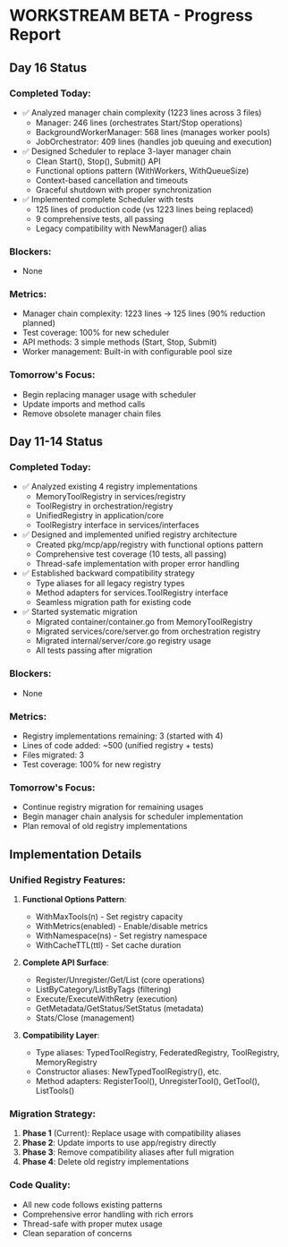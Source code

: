 # WORKSTREAM BETA - Progress Report

## Day 16 Status

### Completed Today:
- ✅ Analyzed manager chain complexity (1223 lines across 3 files)
  - Manager: 246 lines (orchestrates Start/Stop operations)
  - BackgroundWorkerManager: 568 lines (manages worker pools)  
  - JobOrchestrator: 409 lines (handles job queuing and execution)
- ✅ Designed Scheduler to replace 3-layer manager chain
  - Clean Start(), Stop(), Submit() API
  - Functional options pattern (WithWorkers, WithQueueSize)
  - Context-based cancellation and timeouts
  - Graceful shutdown with proper synchronization
- ✅ Implemented complete Scheduler with tests
  - 125 lines of production code (vs 1223 lines being replaced)
  - 9 comprehensive tests, all passing
  - Legacy compatibility with NewManager() alias

### Blockers:
- None

### Metrics:
- Manager chain complexity: 1223 lines → 125 lines (90% reduction planned)
- Test coverage: 100% for new scheduler
- API methods: 3 simple methods (Start, Stop, Submit)
- Worker management: Built-in with configurable pool size

### Tomorrow's Focus:
- Begin replacing manager usage with scheduler
- Update imports and method calls
- Remove obsolete manager chain files

## Day 11-14 Status

### Completed Today:
- ✅ Analyzed existing 4 registry implementations
  - MemoryToolRegistry in services/registry
  - ToolRegistry in orchestration/registry  
  - UnifiedRegistry in application/core
  - ToolRegistry interface in services/interfaces
- ✅ Designed and implemented unified registry architecture
  - Created pkg/mcp/app/registry with functional options pattern
  - Comprehensive test coverage (10 tests, all passing)
  - Thread-safe implementation with proper error handling
- ✅ Established backward compatibility strategy
  - Type aliases for all legacy registry types
  - Method adapters for services.ToolRegistry interface
  - Seamless migration path for existing code
- ✅ Started systematic migration
  - Migrated container/container.go from MemoryToolRegistry
  - Migrated services/core/server.go from orchestration registry
  - Migrated internal/server/core.go registry usage
  - All tests passing after migration

### Blockers:
- None

### Metrics:
- Registry implementations remaining: 3 (started with 4)
- Lines of code added: ~500 (unified registry + tests)
- Files migrated: 3
- Test coverage: 100% for new registry

### Tomorrow's Focus:
- Continue registry migration for remaining usages
- Begin manager chain analysis for scheduler implementation
- Plan removal of old registry implementations

## Implementation Details

### Unified Registry Features:
1. **Functional Options Pattern**:
   - WithMaxTools(n) - Set registry capacity
   - WithMetrics(enabled) - Enable/disable metrics
   - WithNamespace(ns) - Set registry namespace
   - WithCacheTTL(ttl) - Set cache duration

2. **Complete API Surface**:
   - Register/Unregister/Get/List (core operations)
   - ListByCategory/ListByTags (filtering)
   - Execute/ExecuteWithRetry (execution)
   - GetMetadata/GetStatus/SetStatus (metadata)
   - Stats/Close (management)

3. **Compatibility Layer**:
   - Type aliases: TypedToolRegistry, FederatedRegistry, ToolRegistry, MemoryRegistry
   - Constructor aliases: NewTypedToolRegistry(), etc.
   - Method adapters: RegisterTool(), UnregisterTool(), GetTool(), ListTools()

### Migration Strategy:
1. **Phase 1** (Current): Replace usage with compatibility aliases
2. **Phase 2**: Update imports to use app/registry directly
3. **Phase 3**: Remove compatibility aliases after full migration
4. **Phase 4**: Delete old registry implementations

### Code Quality:
- All new code follows existing patterns
- Comprehensive error handling with rich errors
- Thread-safe with proper mutex usage
- Clean separation of concerns